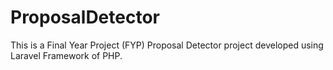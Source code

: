# ProposalDetector
This is a Final Year Project (FYP) Proposal Detector project developed using Laravel Framework of PHP.
